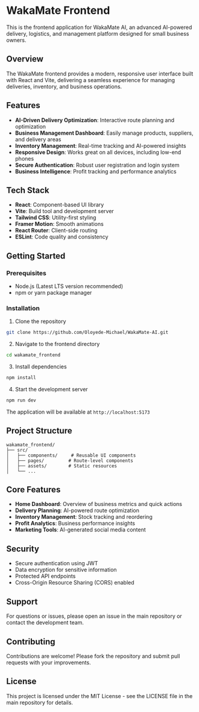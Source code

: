 # WakaMate Frontend

This is the frontend application for WakaMate AI, an advanced AI-powered delivery, logistics, and management platform designed for small business owners.

## Overview

The WakaMate frontend provides a modern, responsive user interface built with React and Vite, delivering a seamless experience for managing deliveries, inventory, and business operations.

## Features

- **AI-Driven Delivery Optimization**: Interactive route planning and optimization
- **Business Management Dashboard**: Easily manage products, suppliers, and delivery areas
- **Inventory Management**: Real-time tracking and AI-powered insights
- **Responsive Design**: Works great on all devices, including low-end phones
- **Secure Authentication**: Robust user registration and login system
- **Business Intelligence**: Profit tracking and performance analytics

## Tech Stack

- **React**: Component-based UI library
- **Vite**: Build tool and development server
- **Tailwind CSS**: Utility-first styling
- **Framer Motion**: Smooth animations
- **React Router**: Client-side routing
- **ESLint**: Code quality and consistency

## Getting Started

### Prerequisites

- Node.js (Latest LTS version recommended)
- npm or yarn package manager

### Installation

1. Clone the repository
```bash
git clone https://github.com/Oloyede-Michael/WakaMate-AI.git
```

2. Navigate to the frontend directory
```bash
cd wakamate_frontend
```

3. Install dependencies
```bash
npm install
```

4. Start the development server
```bash
npm run dev
```

The application will be available at `http://localhost:5173`

## Project Structure

```
wakamate_frontend/
├── src/
│   ├── components/     # Reusable UI components
│   ├── pages/         # Route-level components
│   ├── assets/        # Static resources
│   └── ...
```

## Core Features

- **Home Dashboard**: Overview of business metrics and quick actions
- **Delivery Planning**: AI-powered route optimization
- **Inventory Management**: Stock tracking and reordering
- **Profit Analytics**: Business performance insights
- **Marketing Tools**: AI-generated social media content

## Security

- Secure authentication using JWT
- Data encryption for sensitive information
- Protected API endpoints
- Cross-Origin Resource Sharing (CORS) enabled

## Support

For questions or issues, please open an issue in the main repository or contact the development team.

## Contributing

Contributions are welcome! Please fork the repository and submit pull requests with your improvements.

## License

This project is licensed under the MIT License - see the LICENSE file in the main repository for details.